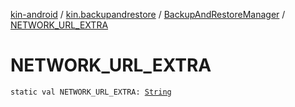 [kin-android](../../index.md) / [kin.backupandrestore](../index.md) / [BackupAndRestoreManager](index.md) / [NETWORK_URL_EXTRA](./-n-e-t-w-o-r-k_-u-r-l_-e-x-t-r-a.md)

# NETWORK_URL_EXTRA

`static val NETWORK_URL_EXTRA: `[`String`](https://kotlinlang.org/api/latest/jvm/stdlib/kotlin/-string/index.html)